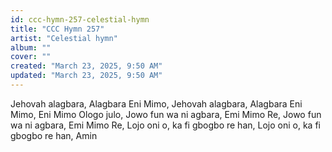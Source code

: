 ```yaml
---
id: ccc-hymn-257-celestial-hymn
title: "CCC Hymn 257"
artist: "Celestial hymn"
album: ""
cover: ""
created: "March 23, 2025, 9:50 AM"
updated: "March 23, 2025, 9:50 AM"
---
```


Jehovah alagbara,
Alagbara Eni Mimo,
Jehovah alagbara,
Alagbara Eni Mimo,
Eni Mimo Ologo julo,
Jowo fun wa ni agbara,
Emi Mimo Re,
Jowo fun wa ni agbara,
Emi Mimo Re,
Lojo oni o, ka fi gbogbo re han,
Lojo oni o, ka fi gbogbo re han, Amin